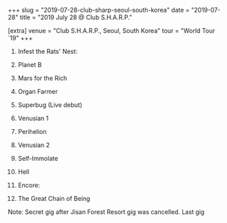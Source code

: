 +++
slug = "2019-07-28-club-sharp-seoul-south-korea"
date = "2019-07-28"
title = "2019 July 28 @ Club S.H.A.R.P."

[extra]
venue = "Club S.H.A.R.P., Seoul, South Korea"
tour = "World Tour `19"
+++


 1. Infest the Rats' Nest:
 2. Planet B

 3. Mars for the Rich

 4. Organ Farmer

 5. Superbug
    (Live debut)

 6. Venusian 1

 7. Perihelion

 8. Venusian 2

 9. Self-Immolate

10. Hell

11. Encore:
12. The Great Chain of Being


Note: Secret gig after Jisan Forest Resort gig was cancelled. Last gig
